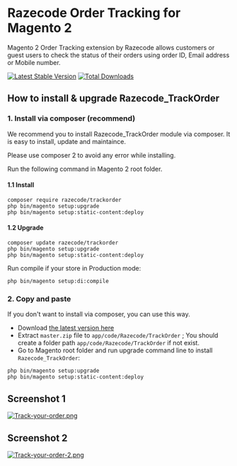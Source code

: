# Razecode Order Tracking for Magento 2

Magento 2 Order Tracking extension by Razecode allows customers or guest users to check the status of their orders using order ID, Email address or Mobile number.

[![Latest Stable Version](https://poser.pugx.org/razecode/trackorder/v/stable)](https://packagist.org/packages/razecode/trackorder)
[![Total Downloads](https://poser.pugx.org/razecode/trackorder/downloads)](https://packagist.org/packages/razecode/trackorder)

## How to install & upgrade Razecode_TrackOrder

### 1. Install via composer (recommend)

We recommend you to install Razecode_TrackOrder module via composer. It is easy to install, update and maintaince.

Please use composer 2 to avoid any error while installing.

Run the following command in Magento 2 root folder.

#### 1.1 Install

```
composer require razecode/trackorder
php bin/magento setup:upgrade
php bin/magento setup:static-content:deploy
```

#### 1.2 Upgrade

```
composer update razecode/trackorder
php bin/magento setup:upgrade
php bin/magento setup:static-content:deploy
```

Run compile if your store in Production mode:

```
php bin/magento setup:di:compile
```

### 2. Copy and paste

If you don't want to install via composer, you can use this way. 

- Download [the latest version here](https://github.com/razecodetech/magento2-order-tracking/archive/master.zip) 
- Extract `master.zip` file to `app/code/Razecode/TrackOrder` ; You should create a folder path `app/code/Razecode/TrackOrder` if not exist.
- Go to Magento root folder and run upgrade command line to install `Razecode_TrackOrder`:

```
php bin/magento setup:upgrade
php bin/magento setup:static-content:deploy
```

## Screenshot 1
[![Track-your-order.png](https://i.postimg.cc/G9wMFGcw/Track-your-order.png)](https://postimg.cc/tnkty1Z2)

## Screenshot 2
[![Track-your-order-2.png](https://i.postimg.cc/7LVpqsqC/Track-your-order-2.png)](https://postimg.cc/wt1WVkyH)